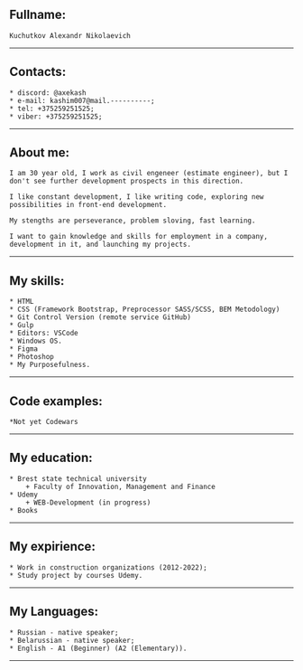
## Fullname: 

    Kuchutkov Alexandr Nikolaevich

**********
## Contacts: 
    * discord: @axekash
    * e-mail: kashim007@mail.----------;
    * tel: +375259251525;
    * viber: +375259251525;
***********
## About me:

    I am 30 year old, I work as civil engeneer (estimate engineer), but I don't see further development prospects in this direction.
    
    I like constant development, I like writing code, exploring new possibilities in front-end development.
    
    My stengths are perseverance, problem sloving, fast learning.
    
    I want to gain knowledge and skills for employment in a company, development in it, and launching my projects.
***********
## My skills:

    * HTML
    * CSS (Framework Bootstrap, Preprocessor SASS/SCSS, BEM Metodology)
    * Git Control Version (remote service GitHub)
    * Gulp
    * Editors: VSCode
    * Windows OS.
    * Figma
    * Photoshop
    * My Purposefulness.
***********
## Code examples:

    *Not yet Codewars
***********
## My education:

    * Brest state technical university
        + Faculty of Innovation, Management and Finance
    * Udemy 
        + WEB-Development (in progress)
    * Books
***********
## My expirience:

    * Work in construction organizations (2012-2022);
    * Study project by courses Udemy.
***********
## My Languages:

    * Russian - native speaker;
    * Belarussian - native speaker;
    * English - A1 (Beginner) (A2 (Elementary)).
***********






    
